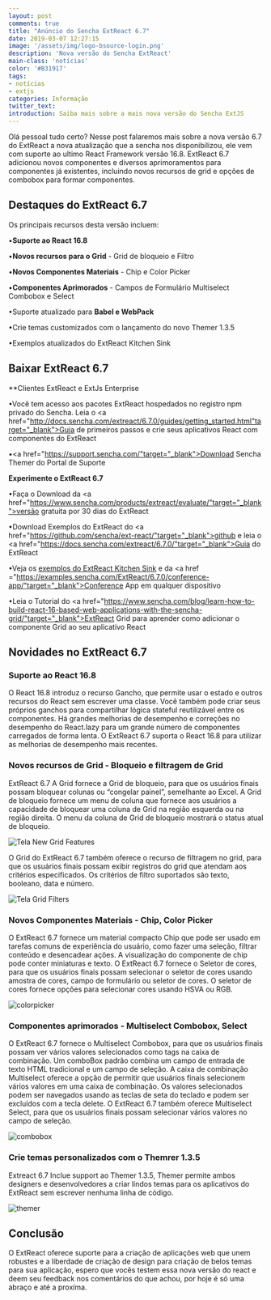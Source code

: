 ```yaml
---
layout: post
comments: true
title: "Anúncio do Sencha ExtReact 6.7"
date: 2019-03-07 12:27:15
image: '/assets/img/logo-bsource-login.png'
description: 'Nova versão do Sencha ExtReact'
main-class: 'notícias'
color: '#B31917'
tags:
- notícias
- extjs
categories: Informação
twitter_text:
introduction: Saiba mais sobre a mais nova versão do Sencha ExtJS
---
```


Olá pessoal tudo certo?
Nesse post falaremos mais sobre a nova versão 6.7 do ExtReact a nova atualização que a sencha nos disponibilizou, ele vem com suporte ao ultimo React Framework versão 16.8.
ExtReact 6.7 adicionou novos componentes e diversos aprimoramentos para componentes já existentes, incluindo novos recursos de grid e opções de combobox para formar componentes.

## Destaques do ExtReact 6.7

Os principais recursos desta versão incluem:

•**Suporte ao React 16.8**

•**Novos recursos para o Grid** - Grid de bloqueio e Filtro

•**Novos Componentes Materiais** - Chip e Color Picker

•**Componentes Aprimorados** - Campos de Formulário Multiselect Combobox e Select

•Suporte atualizado para **Babel e WebPack**

•Crie temas customizados com o lançamento do novo Themer 1.3.5 

•Exemplos atualizados do ExtReact Kitchen Sink 

## Baixar ExtReact 6.7 

**Clientes ExtReact e ExtJs Enterprise

•Você tem acesso aos pacotes ExtReact hospedados no registro npm privado do Sencha. Leia o <a href="http://docs.sencha.com/extreact/6.7.0/guides/getting_started.html"target="_blank">Guia de primeiros passos</a> e crie seus aplicativos React com componentes do ExtReact

•<a href="https://support.sencha.com/"target="_blank">Download Sencha Themer</a> do Portal de Suporte

**Experimente o ExtReact 6.7**

•Faça o Download da <a href="https://www.sencha.com/products/extreact/evaluate/"target="_blank">versão gratuita por 30 dias</a> do ExtReact 

•Download Exemplos do ExtReact do <a href="https://github.com/sencha/ext-react/"target="_blank">github</a> e leia o <a href="https://docs.sencha.com/extreact/6.7.0/"target="_blank">Guia do ExtReact</a>

•Veja os <a href="https://examples.sencha.com/ExtReact/6.7.0/kitchensink/" target="_blank">exemplos do ExtReact Kitchen Sink</a> e da <a href ="https://examples.sencha.com/ExtReact/6.7.0/conference-app/"target="_blank">Conference App</a> em qualquer dispositivo

•Leia o Tutorial do <a href="https://www.sencha.com/blog/learn-how-to-build-react-16-based-web-applications-with-the-sencha-grid/"target="_blank">ExtReact Grid</a> para aprender como adicionar o componente Grid ao seu aplicativo React

## Novidades no ExtReact 6.7

### Suporte ao React 16.8

O React 16.8 introduz o recurso Gancho, que permite usar o estado e outros recursos do React sem escrever uma classe. Você também pode criar seus próprios ganchos para compartilhar lógica stateful reutilizável entre os componentes. Há grandes melhorias de desempenho e correções no desempenho do React.lazy para um grande número de componentes carregados de forma lenta. O ExtReact 6.7 suporta o React 16.8 para utilizar as melhorias de desempenho mais recentes.

### Novos recursos de Grid - Bloqueio e filtragem de Grid

ExtReact 6.7 A Grid fornece a Grid de bloqueio, para que os usuários finais possam bloquear colunas ou “congelar painel”, semelhante ao Excel. A Grid de bloqueio fornece um menu de coluna que fornece aos usuários a capacidade de bloquear uma coluna de Grid na região esquerda ou na região direita. O menu da coluna de Grid de bloqueio mostrará o status atual de bloqueio.

![Tela New Grid Features](https://www.sencha.com/wp-content/uploads/2019/02/extreact_locked.png)

O Grid do ExtReact 6.7 também oferece o recurso de filtragem no grid, para que os usuários finais possam exibir registros do grid que atendam aos critérios especificados. Os critérios de filtro suportados são texto, booleano, data e número.

![Tela Grid Filters](https://www.sencha.com/wp-content/uploads/2019/02/ExtReact-grid-filtering.png)

### Novos Componentes Materiais - Chip, Color Picker

O ExtReact 6.7 fornece um material compacto Chip que pode ser usado em tarefas comuns de experiência do usuário, como fazer uma seleção, filtrar conteúdo e desencadear ações. A visualização do componente de chip pode conter miniaturas e texto. O ExtReact 6.7 fornece o Seletor de cores, para que os usuários finais possam selecionar o seletor de cores usando amostra de cores, campo de formulário ou seletor de cores. O seletor de cores fornece opções para selecionar cores usando HSVA ou RGB.

![colorpicker](https://www.sencha.com/wp-content/uploads/2019/02/ExtReact-color-picker.png)

### Componentes aprimorados - Multiselect Combobox, Select

O ExtReact 6.7 fornece o Multiselect Combobox, para que os usuários finais possam ver vários valores selecionados como tags na caixa de combinação. Um comboBox padrão combina um campo de entrada de texto HTML tradicional e um campo de seleção. A caixa de combinação Multiselect oferece a opção de permitir que usuários finais selecionem vários valores em uma caixa de combinação. Os valores selecionados podem ser navegados usando as teclas de seta do teclado e podem ser excluídos com a tecla delete. O ExtReact 6.7 também oferece Multiselect Select, para que os usuários finais possam selecionar vários valores no campo de seleção.

![combobox](https://www.sencha.com/wp-content/uploads/2019/02/ExtReact-multiselect.png)

### Crie temas personalizados com o Themrer 1.3.5

Extreact 6.7 Inclue support ao Themer 1.3.5, Themer permite ambos designers e desenvolvedores a criar lindos temas para os aplicativos do ExtReact sem escrever nenhuma linha de código.

![themer](https://www.sencha.com/wp-content/uploads/2019/03/image1.png)

## Conclusão

O ExtReact oferece suporte para a criação de aplicações web que unem robustes e a liberdade de criação de design para criação de belos temas para sua aplicação, espero que vocês testem essa nova versão do react e deem seu feedback nos comentários do que achou, por hoje é só uma abraço e até a proxíma.